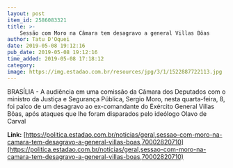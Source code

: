```yaml
---
layout: post
item_id: 2586083321
title: >-
    Sessão com Moro na Câmara tem desagravo a general Villas Bôas
author: Tatu D'Oquei
date: 2019-05-08 19:12:16
pub_date: 2019-05-08 19:12:16
time_added: 2019-05-08 17:18:12
category: 
image: https://img.estadao.com.br/resources/jpg/3/1/1522887722113.jpg
---
```


BRASÍLIA - A audiência em uma comissão da Câmara dos Deputados com o ministro da Justiça e Segurança Pública, Sergio Moro, nesta quarta-feira, 8, foi palco de um desagravo ao ex-comandante do Exército General Villas Bôas, após ataques que lhe foram disparados pelo ideólogo Olavo de Carval

**Link:** [https://politica.estadao.com.br/noticias/geral,sessao-com-moro-na-camara-tem-desagravo-a-general-villas-boas,70002820710](https://politica.estadao.com.br/noticias/geral,sessao-com-moro-na-camara-tem-desagravo-a-general-villas-boas,70002820710)

